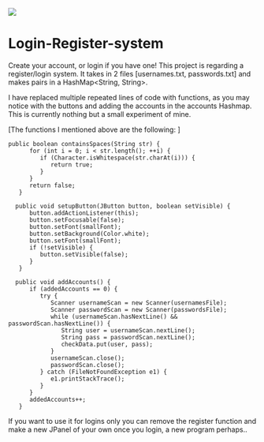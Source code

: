 <img src = "https://img.shields.io/badge/Ask%20me-anything-1abc9c.svg"></img>
# Login-Register-system
Create your account, or login if you have one! 
This project is regarding a register/login system. It takes in 2 files [usernames.txt, passwords.txt] and makes pairs in a HashMap<String, String>.

I have replaced multiple repeated lines of code with functions, as you may notice with the buttons and adding the accounts in the accounts Hashmap. This is currently nothing
but a small experiment of mine.

[The functions I mentioned above are the following: ]
```
public boolean containsSpaces(String str) {
      for (int i = 0; i < str.length(); ++i) {
         if (Character.isWhitespace(str.charAt(i))) {
            return true;
         }
      }
      return false;
   }

  public void setupButton(JButton button, boolean setVisible) {
      button.addActionListener(this);
      button.setFocusable(false);
      button.setFont(smallFont);
      button.setBackground(Color.white);
      button.setFont(smallFont);
      if (!setVisible) {
         button.setVisible(false);
      }
   }
   
  public void addAccounts() {
      if (addedAccounts == 0) {
         try {
            Scanner usernameScan = new Scanner(usernamesFile);
            Scanner passwordScan = new Scanner(passwordsFile);
            while (usernameScan.hasNextLine() && passwordScan.hasNextLine()) {
               String user = usernameScan.nextLine();
               String pass = passwordScan.nextLine();
               checkData.put(user, pass);
            }
            usernameScan.close();
            passwordScan.close();
         } catch (FileNotFoundException e1) {
            e1.printStackTrace();
         }
      }
      addedAccounts++;
   }
```

If you want to use it for logins only you can remove the register function and make a new JPanel of your own once you login, a new program perhaps..
